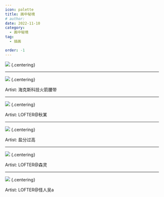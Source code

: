 ```yaml
---
icon: palette
title: 画中秘境
# author: 
date: 2022-11-10
category:
  - 画中秘境
tag:
  - 插画

order: -1
---
```


![](./res/illustration/不许挑食.jpg) {.centering}

---

![](./res/illustration/迷迭香.png) {.centering}

Artist: 海克斯科技火箭腰带

---

![](./res/illustration/斥罪.jpg) {.centering}

Artist: LOFTER@秋某

---

![](./res/illustration/双狼.jpg) {.centering}

Artist: 盐分过高

---

![](./res/illustration/斩破.png) {.centering}

Artist: LOFTER@森灵

---

![](./res/illustration/子月.jpg) {.centering}

Artist: LOFTER@怪人吴a

<ArticleAd />